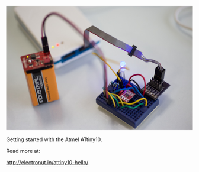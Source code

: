 ![ATtiny10](attiny10-hookup.jpg)

Getting started with the Atmel ATtiny10. 

Read more at:

http://electronut.in/attiny10-hello/
